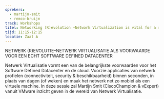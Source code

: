 ```yaml
---
sprekers:
  - martijn-smit
  - remco-bruijn
track: Workshops
titel: Networking (R)evolution –Network Virtualization is vital for a real SDDC 
tijd: 11:15-12:15
locatie: Zaal A
---
```

NETWERK (R)EVOLUTIE–NETWERK VIRTUALISATIE ALS VOORWAARDE VOOR EEN ECHT SOFTWARE DEFINED DATACENTER

Netwerk Virtualisatie vormt een van de belangrijkste voorwaarden voor het Software Defined Datacenter en de cloud. Voorzie applicaties van
netwerk profielen (connectiviteit, security & beschikbaarheid) binnen seconden, in plaats van dagen (of weken) en maak het netwerk net zo
mobiel als een virtuele machine. In deze sessie zal Martijn Smit (CiscoChampion & vExpert) vanuit VMware inzicht geven in de wereld van
Netwerk Virtualisatie.


